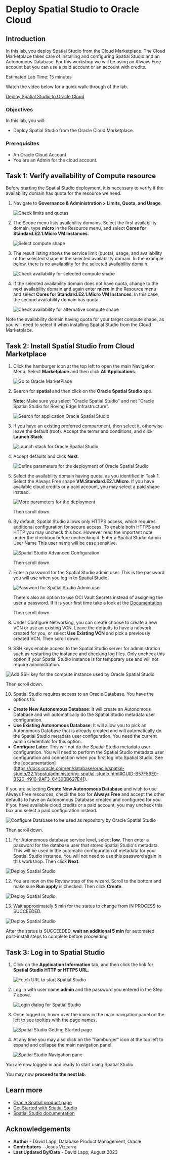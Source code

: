# Deploy Spatial Studio to Oracle Cloud

## Introduction

In this lab, you deploy Spatial Studio from the Cloud Marketplace. The Cloud Marketplace takes care of installing and configuring Spatial Studio and an Autonomous Database. For this workshop we will be using an Always Free account but you can use a paid account or an account with credits. 

Estimated Lab Time: 15 minutes

Watch the video below for a quick walk-through of the lab.

[Deploy Spatial Studio to Oracle Cloud](videohub:1_63orvw8q)

### Objectives

In this lab, you will:

* Deploy Spatial Studio from the Oracle Cloud Marketplace.

### Prerequisites

* An Oracle Cloud Account
* You are an Admin for the cloud account.

<!-- *This is the "fold" - below items are collapsed by default* -->

## Task 1: Verify availability of Compute resource

Before starting the Spatial Studio deployment, it is necessary to verify if the availability domain has quota for the resource we need.

1. Navigate to **Governance & Administration > Limits, Quota, and Usage**.

   ![Check limits and quotas](images/quota-01.png)

2. The Scope menu lists availability domains. Select the first availability domain, type **micro** in the Resource menu, and select **Cores for Standard.E2.1.Micro VM Instances**.

   ![Select compute shape](images/quota-02.png)

3. The result listing shows the service limit (quota), usage, and availability of the selected shape in the selected availability domain. In the example below, there is no availability for the selected availability domain.

   ![Check availability for selected compute shape](images/quota-03.png)

4. If the selected availability domain does not have quota, change to the next availability domain and again enter **micro** in the Resource menu and select **Cores for Standard.E2.1.Micro VM Instances**. In this case, the second availability domain has quota.

   ![Check availability for alternative compute shape](images/quota-04.png)

 Note the availability domain having quota for your target compute shape, as you will need to select it when installing Spatial Studio from the Cloud Marketplace.

## Task 2: Install Spatial Studio from Cloud Marketplace

1. Click the hamburger icon at the top left to open the main Navigation Menu. Select **Marketplace** and then click **All Applications**.

   ![Go to Oracle MarketPlace](images/mp-01.png)

2. Search for **spatial** and then click on the **Oracle Spatial Studio** app.

    **Note:**  Make sure you select "Oracle Spatial Studio" and not "Oracle Spatial Studio for Roving Edge Infrastructure".

   ![Search for application Oracle Spatial Studio](images/mp-02.png)

3. If you have an existing preferred compartment, then select it, otherwise leave the default (root). Accept the terms and conditions, and click **Launch Stack**

   ![Launch stack for Oracle Spatial Studio](images/mp-04.png)

4. Accept defaults and click **Next**.

   ![Define parameters for the deployment of Oracle Spatial Studio](images/mp-05.png)

5. Select the availability domain having quota, as you identified in Task 1.  Select the Always Free shape **VM.Standard.E2.1.Micro**. If you have available cloud credits or a paid account, you may select a paid shape instead.

   ![More parameters for the deployment](images/mp-06.png)

   Then scroll down.

6. By default, Spatial Studio allows only HTTPS access, which requires additional configuration for secure access. To enable both HTTPS and HTTP you may uncheck this box. However read the important note under the checkbox before unchecking it. Enter a Spatial Studio Admin User Name This user name will be case sensitive.

   ![Spatial Studio Advanced Configuration](images/mp-07.png)

   Then scroll down.

7. Enter a password for the Spatial Studio admin user. This is the password you will use when you log in to Spatial Studio.

   ![Password for Spatial Studio Admin user](images/mp-07a.png)

   There's also an option to use OCI Vault Secrets instead of assigning the user a password. If it is your first time take a look at the [Documentation](https://docs.oracle.com/en-us/iaas/Content/KeyManagement/Tasks/managingsecrets.htm) 

   Then scroll down.

8. Under Configure Networking, you can create choose to create a new VCN or use an existing VCN. Leave the defaults to have a network created for you, or select **Use Existing VCN** and pick a previously created VCN. Then scroll down.

9.  SSH keys enable access to the Spatial Studio server for administration such as restarting the instance and checking log files. Only uncheck this option if your Spatial Studio instance is for temporary use and will not require administration.

   ![Add SSH key for the compute instance used by Oracle Spatial Studio](images/mp-09.png)

   Then scroll down.

10. Spatial Studio requires access to an Oracle Database. You have the options to: 

   - **Create New Autonomous Database**: It will create an Autonomous Database and will automatically do the Spatial Studio metadata user configuration.
   - **Use Existing Autonomous Database**: It will allow you to pick an Autonomous Database that is already created and will automatically do the Spatial Studio metadata user configuration. You need the current admin credentials for this option.  
   - **Configure Later**: This will not do the Spatial Studio metadata user configuration. You will need to perform the Spatial Studio metadata user configuration and connection when you first log into Spatial Studio. See the [documentation] (https://docs.oracle.com/en/database/oracle/spatial-studio/22.1/spstu/administering-spatial-studio.html#GUID-B57F59E9-B526-4916-9AF3-C430BB627E41).

   If you are selecting **Create New Autonomous Database** and wish to use Always Free resources, check the box for **Always Free** and accept the other defaults to have an Autonomous Database created and configured for you. If you have available cloud credits or a paid account, you may uncheck this box and select a paid configuration instead.

   ![Configure Database to be used as repository by Oracle Spatial Studio](images/mp-11.png)

   Then scroll down.

11. For Autonomous database service level, select **low**. Then enter a password for the database user that stores Spatial Studio's metadata. This will be used in the automatic configuration of metadata for your Spatial Studio instance. You will not need to use this password again in this workshop. Then click **Next**.

   ![Deploy Spatial Studio](images/mp-12.png)

12. You are now on the Review step of the wizard. Scroll to the bottom and make sure **Run apply** is checked. Then click **Create**.

   ![Deploy Spatial Studio](images/mp-13.png)

13. Wait approximately 5 min for the status to change from IN PROCESS to SUCCEEDED.

   ![Deploy Spatial Studio](images/mp-14.png)

   After the status is SUCCEEDED, **wait an additional 5 min** for automated post-install steps to complete before proceeding.

## Task 3: Log in to Spatial Studio

1. Click on the **Application Information** tab, and then click the link for **Spatial Studio HTTP or HTTPS URL**.

   ![Fetch URL to start Spatial Studio](images/mp-15.png)

2. Log in with user name **admin** and the password you entered in the Step 7 above.

   ![Login dialog for Spatial Studio](images/mp-17.png)

3. Once logged in, hover over the icons in the main navigation panel on the left to see tooltips with the page names.

   ![Spatial Studio Getting Started page](images/mp-19.png)

4. At any time you may also click on the "hamburger" icon at the top left to expand and collapse the main navigation panel.

   ![Spatial Studio Navigation pane](images/mp-20.png)

You are now logged in and ready to start using Spatial Studio.

You may now **proceed to the next lab**.

## Learn more

* [Oracle Spatial product page](https://www.oracle.com/database/spatial)
* [Get Started with Spatial Studio](https://www.oracle.com/database/technologies/spatial-studio/get-started.html)
* [Spatial Studio documentation](https://docs.oracle.com/en/database/oracle/spatial-studio)

## Acknowledgements

* **Author** - David Lapp, Database Product Management, Oracle
* **Contributors** - Jesus Vizcarra
* **Last Updated By/Date** - David Lapp, August 2023
